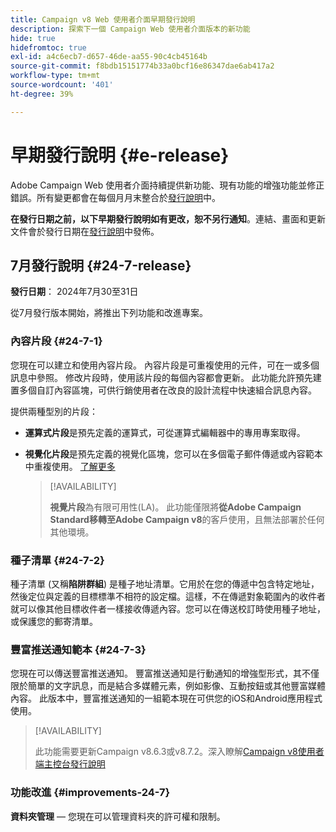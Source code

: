 ```yaml
---
title: Campaign v8 Web 使用者介面早期發行說明
description: 探索下一個 Campaign Web 使用者介面版本的新功能
hide: true
hidefromtoc: true
exl-id: a4c6ecb7-d657-46de-aa55-90c4cb45164b
source-git-commit: f8bdb15151774b33a0bcf16e86347dae6ab417a2
workflow-type: tm+mt
source-wordcount: '401'
ht-degree: 39%

---
```


# 早期發行說明 {#e-release}

Adobe Campaign Web 使用者介面持續提供新功能、現有功能的增強功能並修正錯誤。所有變更都會在每個月月末整合於[發行說明](release-notes.md)中。

**在發行日期之前，以下早期發行說明如有更改，恕不另行通知**。連結、畫面和更新文件會於發行日期在[發行說明](release-notes.md)中發佈。

## 7月發行說明 {#24-7-release}

**發行日期**： 2024年7月30至31日

從7月發行版本開始，將推出下列功能和改進專案。

### 內容片段 {#24-7-1}

您現在可以建立和使用內容片段。 內容片段是可重複使用的元件，可在一或多個訊息中參照。 修改片段時，使用該片段的每個內容都會更新。 此功能允許預先建置多個自訂內容區塊，可供行銷使用者在改良的設計流程中快速組合訊息內容。

提供兩種型別的片段：

* **運算式片段**&#x200B;是預先定義的運算式，可從運算式編輯器中的專用專案取得。
* **視覺化片段**&#x200B;是預先定義的視覺化區塊，您可以在多個電子郵件傳遞或內容範本中重複使用。 [了解更多](../email/fragments.md)

  >[!AVAILABILITY]
  >
  >**視覺片段**&#x200B;為有限可用性(LA)。 此功能僅限將&#x200B;**從Adobe Campaign Standard移轉至Adobe Campaign v8**&#x200B;的客戶使用，且無法部署於任何其他環境。

### 種子清單 {#24-7-2}

種子清單 (又稱&#x200B;**陷阱群組**) 是種子地址清單。它用於在您的傳遞中包含特定地址，然後定位與定義的目標標準不相符的設定檔。這樣，不在傳遞對象範圍內的收件者就可以像其他目標收件者一樣接收傳遞內容。您可以在傳送校訂時使用種子地址，或保護您的郵寄清單。

### 豐富推送通知範本 {#24-7-3}

您現在可以傳送豐富推送通知。 豐富推送通知是行動通知的增強型形式，其不僅限於簡單的文字訊息，而是結合多媒體元素，例如影像、互動按鈕或其他豐富媒體內容。 此版本中，豐富推送通知的一組範本現在可供您的iOS和Android應用程式使用。

>[!AVAILABILITY]
>
>此功能需要更新Campaign v8.6.3或v8.7.2。深入瞭解[Campaign v8使用者端主控台發行說明](https://experienceleague.adobe.com/en/docs/campaign/campaign-v8/releases/release-notes)

### 功能改進 {#improvements-24-7}

**資料夾管理** — 您現在可以管理資料夾的許可權和限制。
